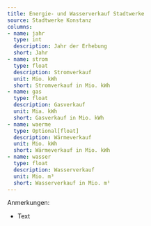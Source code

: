 ```yaml
---
title: Energie- und Wasserverkauf Stadtwerke
source: Stadtwerke Konstanz
columns:
- name: jahr
  type: int
  description: Jahr der Erhebung
  short: Jahr
- name: strom
  type: float
  description: Stromverkauf
  unit: Mio. kWh
  short: Stromverkauf in Mio. kWh
- name: gas
  type: float
  description: Gasverkauf
  unit: Mia. kWh
  short: Gasverkauf in Mio. kWh
- name: waerme
  type: Optional[float]
  description: Wärmeverkauf
  unit: Mio. kWh
  short: Wärmeverkauf in Mio. kWh
- name: wasser
  type: float
  description: Wasserverkauf
  unit: Mio. m³
  short: Wasserverkauf in Mio. m³
---
```

Anmerkungen:

- Text
